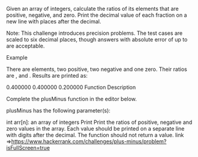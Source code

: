 Given an array of integers, calculate the ratios of its elements that are positive, negative, and zero. Print the decimal value of each fraction on a new line with places after the decimal.

Note: This challenge introduces precision problems. The test cases are scaled to six decimal places, though answers with absolute error of up to are acceptable.

Example

There are elements, two positive, two negative and one zero. Their ratios are , and . Results are printed as:

0.400000
0.400000
0.200000
Function Description

Complete the plusMinus function in the editor below.

plusMinus has the following parameter(s):

int arr[n]: an array of integers
Print
Print the ratios of positive, negative and zero values in the array. Each value should be printed on a separate line with digits after the decimal. The function should not return a value.
link =>https://www.hackerrank.com/challenges/plus-minus/problem?isFullScreen=true
